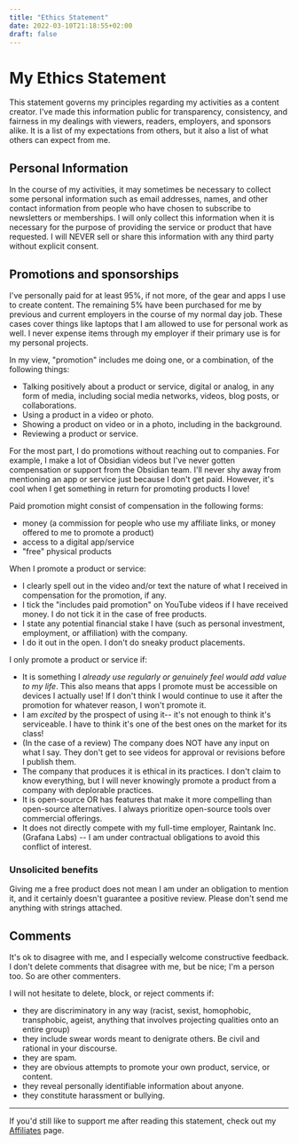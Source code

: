 ```yaml
---
title: "Ethics Statement"
date: 2022-03-10T21:18:55+02:00
draft: false
---
```

# My Ethics Statement

This statement governs my principles regarding my activities as a content creator. I've made this information public for transparency, consistency, and fairness in my dealings with viewers, readers, employers, and sponsors alike. It is a list of my expectations from others, but it also a list of what others can expect from me.

## Personal Information

In the course of my activities, it may sometimes be necessary to collect some personal information such as email addresses, names, and other contact information from people who have chosen to subscribe to newsletters or memberships. I will only collect this information when it is necessary for the purpose of providing the service or product that have requested. I will NEVER sell or share this information with any third party without explicit consent.

## Promotions and sponsorships

I've personally paid for at least 95%, if not more, of the gear and apps I use to create content. The remaining 5% have been purchased for me by previous and current employers in the course of my normal day job. These cases cover things like laptops that I am allowed to use for personal work as well. I never expense items through my employer if their primary use is for my personal projects.

In my view, "promotion" includes me doing one, or a combination, of the following things:
- Talking positively about a product or service, digital or analog, in any form of media, including social media networks, videos, blog posts, or collaborations. 
- Using a product in a video or photo.
- Showing a product on video or in a photo, including in the background.
- Reviewing a product or service.

For the most part, I do promotions without reaching out to companies. For example, I make a lot of Obsidian videos but I've never gotten compensation or support from the Obsidian team. I'll never shy away from mentioning an app or service just because I don't get paid. However, it's cool when I get something in return for promoting products I love!

Paid promotion might consist of compensation in the following forms:
- money (a commission for people who use my affiliate links, or money offered to me to promote a product)
- access to a digital app/service
- "free" physical products

When I promote a product or service:
- I clearly spell out in the video and/or text the nature of what I received in compensation for the promotion, if any.
- I tick the "includes paid promotion" on YouTube videos if I have received money. I do not tick it in the case of free products.
- I state any potential financial stake I have (such as personal investment, employment, or affiliation) with the company.
- I do it out in the open. I don't do sneaky product placements.

I only promote a product or service if:
- It is something I *already use regularly or genuinely feel would add value to my life*. This also means that apps I promote must be accessible on devices I actually use! If I don't think I would continue to use it after the promotion for whatever reason, I won't promote it.
- I am _excited_ by the prospect of using it-- it's not enough to think it's serviceable. I have to think it's one of the best ones on the market for its class!
- (In the case of a review) The company does NOT have any input on what I say. They don't get to see videos for approval or revisions before I publish them.
- The company that produces it is ethical in its practices. I don't claim to know everything, but I will never knowingly promote a product from a company with deplorable practices.
- It is open-source OR has features that make it more compelling than open-source alternatives. I always prioritize open-source tools over commercial offerings.
- It does not directly compete with my full-time employer, Raintank Inc. (Grafana Labs) -- I am under contractual obligations to avoid this conflict of interest.

### Unsolicited benefits

Giving me a free product does not mean I am under an obligation to mention it, and it certainly doesn't guarantee a positive review. Please don't send me anything with strings attached.

## Comments

It's ok to disagree with me, and I especially welcome constructive feedback. I don't delete comments that disagree with me, but be nice; I'm a person too. So are other commenters.

I will not hesitate to delete, block, or reject comments if:
- they are discriminatory in any way (racist, sexist, homophobic, transphobic, ageist, anything that involves projecting qualities onto an entire group)
- they include swear words meant to denigrate others. Be civil and rational in your discourse.
- they are spam.
- they are obvious attempts to promote your own product, service, or content.
- they reveal personally identifiable information about anyone.
- they constitute harassment or bullying.


---
If you'd still like to support me after reading this statement, check out my [Affiliates](https://nicolevanderhoeven.com/affiliates/) page.